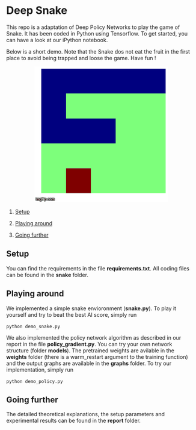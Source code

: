 # Deep Snake
This repo is a adaptation of Deep Policy Networks to play the game of Snake. It has been coded in Python using Tensorflow. To get started, you can have a look at our iPython notebook. 

Below is a short demo. Note that the Snake dos not eat the fruit in the first place to avoid being trapped and loose the game. Have fun !

<p align="center">
  <img src="https://github.com/RLSnake/Snake/blob/master/demo.gif">
</p>

1. [Setup](#setup)

2. [Playing around](#playing-around)

3. [Going further](#going-further)
 
## Setup 

You can find the requirements in the file __requirements.txt__. All coding files can be found in the __snake__ folder.

## Playing around

We implemented a simple snake envioronment (__snake.py__). To play it yourself and try to beat the best AI score, simply run 
```
python demo_snake.py
```

We also implemented the policy network algorithm as described in our report in the file __policy_gradient.py__. You can try your own network structure (folder __models__). The pretrained weights are avilable in the __weights__ folder (there is a warm_restart argument to the training function) and the output graphs are available in the __graphs__ folder. To try our implementation, simply run
```
python demo_policy.py
```

## Going further

The detailed theoretical explanations, the setup parameters and experimental results can be found in the __report__ folder.  
